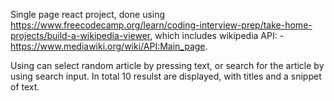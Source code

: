 Single page react project, done using https://www.freecodecamp.org/learn/coding-interview-prep/take-home-projects/build-a-wikipedia-viewer, which includes wikipedia API:
-https://www.mediawiki.org/wiki/API:Main_page.

Using can select random article by pressing text, or search for the article by using search input. In total 10 resulst are displayed, with titles and a snippet of text.
